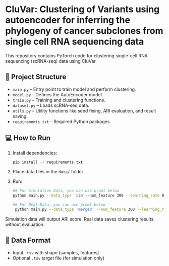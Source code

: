 # CluVar: Clustering of Variants using autoencoder for inferring the phylogeny of cancer subclones from single cell RNA sequencing data

This repository contains PyTorch code for clustering single-cell RNA sequencing (scRNA-seq) data using CluVar.

## 📁 Project Structure

- `main.py` – Entry point to train model and perform clustering.
- `model.py` – Defines the AutoEncoder model.
- `train.py` – Training and clustering functions.
- `dataset.py` – Loads scRNA-seq data.
- `utils.py` – Utility functions like seed fixing, ARI evaluation, and result saving.
- `requirements.txt` – Required Python packages.

## 💻 How to Run

1. Install dependencies:
    ```bash
    pip install -r requirements.txt
    ```

2. Place data files in the `data/` folder.

3. Run:
    ```bash
   ## For Simulation Data, you can use promt below
    python main.py --data_type 'sim'--num_feature 300 --learning_rate 0.0005 --epochs 250 --num_clusters 7 --init_type Xavier
    ```
   ```bash
   ## For Real Data, you can use promt below
    python main.py --data_type 'merged' --num_feature 300 --learning_rate 0.0005 --epochs 250 --num_clusters 7 --init_type Xavier
    ```


Simulation data will output ARI score. Real data saves clustering results without evaluation.

## 🧪 Data Format

- Input `.tsv` with shape (samples, features)
- Optional `.tsv` target file (for simulation only)
